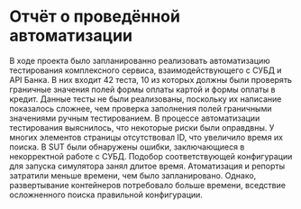 # Отчёт о проведённой автоматизации
В ходе проекта было запланированно реализовать автоматизацию тестирования комплексного сервиса, взаимодействующего с СУБД и API Банка. В них входит 42 теста, 10 из которых должны были проверять граничные значения полей формы оплаты картой и формы оплаты в кредит. Данные тесты не были реализованы, поскольку их написание показалось сложнее, чем проверка заполнения полей граничными значениями ручным тестированием. В процессе автоматизации тестирования выяснилось, что некоторые риски были оправдвны. У многих элементов страницы отсутствовал ID, что увеличило время их поиска. В SUT были обнаружены ошибки, заключающиеся в некорректной работе с СУБД. Подобор соответствующей конфигурации для запуска симулятора занял длитое время. Атоматизация и репорты затратили меньше времени, чем было запланировано. Однако, развертывание контейнеров потребовало больше времени, вседствие осложненного поиска правильной конфигурации.

